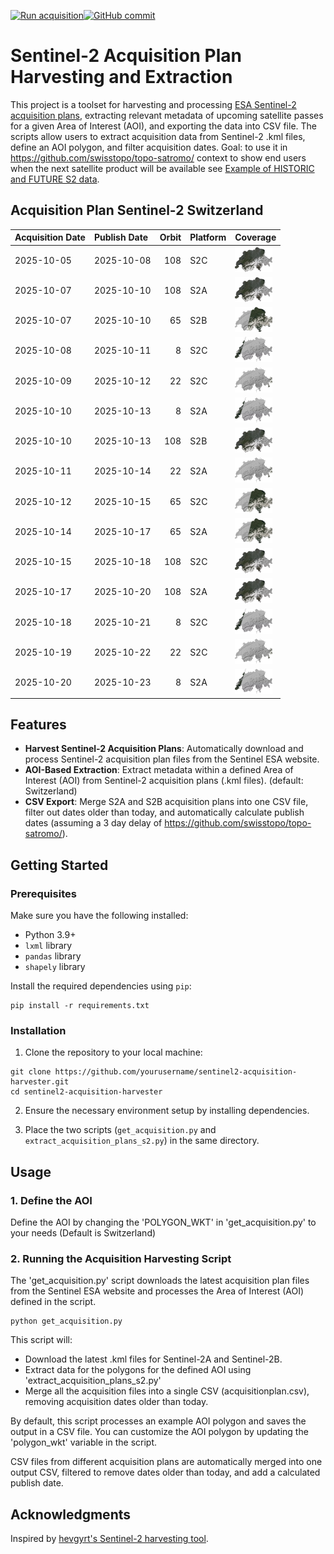 [![Run acquisition](https://github.com/davidoesch/Sentinel-2-Acquisition-Plan-Harvesting/actions/workflows/run_acquisition.yml/badge.svg)](https://github.com/davidoesch/Sentinel-2-Acquisition-Plan-Harvesting/actions/workflows/run_acquisition.yml)[![GitHub commit](https://img.shields.io/github/last-commit/davidoesch/Sentinel-2-Acquisition-Plan-Harvesting)](https://github.com/davidoesch/Sentinel-2-Acquisition-Plan-Harvesting/commits/main)

# Sentinel-2 Acquisition Plan Harvesting and Extraction

This project is a toolset for harvesting and processing [ESA Sentinel-2 acquisition plans](https://sentinel.esa.int/web/sentinel/copernicus/sentinel-2/acquisition-plans), extracting relevant metadata of upcoming satellite passes for a given Area of Interest (AOI), and exporting the data into CSV file. The scripts allow users to extract acquisition data from Sentinel-2 .kml files, define an AOI polygon, and filter acquisition dates. Goal: to use it in https://github.com/swisstopo/topo-satromo/ context to show end users when the next satellite product will be available see [Example of HISTORIC and FUTURE S2 data](https://davidoesch.github.io/Sentinel-2-Acquisition-Plan-Harvesting/calendar.html).

## Acquisition Plan Sentinel-2 Switzerland
| Acquisition Date   | Publish Date   |   Orbit | Platform   | Coverage                    |
|:-------------------|:---------------|--------:|:-----------|:----------------------------|
| 2025-10-05         | 2025-10-08     |     108 | S2C        | ![Coverage](assets/108.png) |
| 2025-10-07         | 2025-10-10     |     108 | S2A        | ![Coverage](assets/108.png) |
| 2025-10-07         | 2025-10-10     |      65 | S2B        | ![Coverage](assets/65.png)  |
| 2025-10-08         | 2025-10-11     |       8 | S2C        | ![Coverage](assets/8.png)   |
| 2025-10-09         | 2025-10-12     |      22 | S2C        | ![Coverage](assets/22.png)  |
| 2025-10-10         | 2025-10-13     |       8 | S2A        | ![Coverage](assets/8.png)   |
| 2025-10-10         | 2025-10-13     |     108 | S2B        | ![Coverage](assets/108.png) |
| 2025-10-11         | 2025-10-14     |      22 | S2A        | ![Coverage](assets/22.png)  |
| 2025-10-12         | 2025-10-15     |      65 | S2C        | ![Coverage](assets/65.png)  |
| 2025-10-14         | 2025-10-17     |      65 | S2A        | ![Coverage](assets/65.png)  |
| 2025-10-15         | 2025-10-18     |     108 | S2C        | ![Coverage](assets/108.png) |
| 2025-10-17         | 2025-10-20     |     108 | S2A        | ![Coverage](assets/108.png) |
| 2025-10-18         | 2025-10-21     |       8 | S2C        | ![Coverage](assets/8.png)   |
| 2025-10-19         | 2025-10-22     |      22 | S2C        | ![Coverage](assets/22.png)  |
| 2025-10-20         | 2025-10-23     |       8 | S2A        | ![Coverage](assets/8.png)   |

## Features

- **Harvest Sentinel-2 Acquisition Plans**: Automatically download and process Sentinel-2 acquisition plan files from the Sentinel ESA website.
- **AOI-Based Extraction**: Extract metadata within a defined Area of Interest (AOI) from Sentinel-2 acquisition plans (.kml files). (default: Switzerland)
- **CSV Export**: Merge S2A and S2B  acquisition plans into one CSV file, filter out dates older than today, and automatically calculate publish dates (assuming a 3 day delay of https://github.com/swisstopo/topo-satromo/).

## Getting Started

### Prerequisites

Make sure you have the following installed:

- Python 3.9+
- `lxml` library
- `pandas` library
- `shapely` library

Install the required dependencies using `pip`:

```
pip install -r requirements.txt
```
### Installation
1. Clone the repository to your local machine:

```
git clone https://github.com/yourusername/sentinel2-acquisition-harvester.git
cd sentinel2-acquisition-harvester
```
2. Ensure the necessary environment setup by installing dependencies.

3. Place the two scripts (`get_acquisition.py` and `extract_acquisition_plans_s2.py`) in the same directory.

## Usage
### 1. Define the AOI
Define the AOI by changing the 'POLYGON_WKT' in 'get_acquisition.py' to your needs (Default is Switzerland)

### 2. Running the Acquisition Harvesting Script
The 'get_acquisition.py' script downloads the latest acquisition plan files from the Sentinel ESA website and processes the Area of Interest (AOI) defined in the script.
```
python get_acquisition.py
```
This script will:

- Download the latest .kml files for Sentinel-2A and Sentinel-2B.
- Extract data for the polygons for the defined AOI using  'extract_acquisition_plans_s2.py'
- Merge all the acquisition files into a single CSV (acquisitionplan.csv), removing acquisition dates older than today.

By default, this script processes an example AOI polygon and saves the output in a CSV file. You can customize the AOI polygon by updating the 'polygon_wkt' variable in the script.

CSV files from different acquisition plans are automatically merged into one output CSV, filtered to remove dates older than today, and add a calculated publish date.

## Acknowledgments
Inspired by [hevgyrt's Sentinel-2 harvesting tool](https://github.com/hevgyrt/harvest_sentinel_acquisition_plans/).



